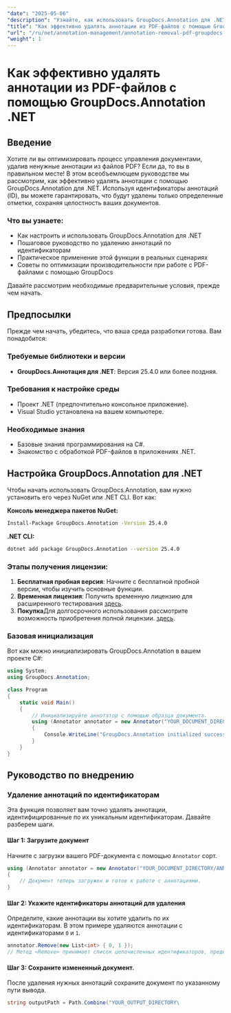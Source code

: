 ```yaml
---
"date": "2025-05-06"
"description": "Узнайте, как использовать GroupDocs.Annotation для .NET для удаления аннотаций по идентификатору, оптимизируя процесс управления документами с помощью этого подробного руководства."
"title": "Как эффективно удалять аннотации из PDF-файлов с помощью GroupDocs.Annotation .NET"
"url": "/ru/net/annotation-management/annotation-removal-pdf-groupdocs-dotnet-guide/"
"weight": 1
---
```


# Как эффективно удалять аннотации из PDF-файлов с помощью GroupDocs.Annotation .NET

## Введение

Хотите ли вы оптимизировать процесс управления документами, удалив ненужные аннотации из файлов PDF? Если да, то вы в правильном месте! В этом всеобъемлющем руководстве мы рассмотрим, как эффективно удалять аннотации с помощью GroupDocs.Annotation для .NET. Используя идентификаторы аннотаций (ID), вы можете гарантировать, что будут удалены только определенные отметки, сохраняя целостность ваших документов.

### Что вы узнаете:
- Как настроить и использовать GroupDocs.Annotation для .NET
- Пошаговое руководство по удалению аннотаций по идентификаторам
- Практическое применение этой функции в реальных сценариях
- Советы по оптимизации производительности при работе с PDF-файлами с помощью GroupDocs

Давайте рассмотрим необходимые предварительные условия, прежде чем начать.

## Предпосылки

Прежде чем начать, убедитесь, что ваша среда разработки готова. Вам понадобится:

### Требуемые библиотеки и версии
- **GroupDocs.Аннотация для .NET**: Версия 25.4.0 или более поздняя.

### Требования к настройке среды
- Проект .NET (предпочтительно консольное приложение).
- Visual Studio установлена на вашем компьютере.

### Необходимые знания
- Базовые знания программирования на C#.
- Знакомство с обработкой PDF-файлов в приложениях .NET.

## Настройка GroupDocs.Annotation для .NET

Чтобы начать использовать GroupDocs.Annotation, вам нужно установить его через NuGet или .NET CLI. Вот как:

**Консоль менеджера пакетов NuGet:**
```bash
Install-Package GroupDocs.Annotation -Version 25.4.0
```

**\.NET CLI:**
```bash
dotnet add package GroupDocs.Annotation --version 25.4.0
```

### Этапы получения лицензии:
1. **Бесплатная пробная версия**: Начните с бесплатной пробной версии, чтобы изучить основные функции.
2. **Временная лицензия**: Получить временную лицензию для расширенного тестирования [здесь](https://purchase.groupdocs.com/temporary-license/).
3. **Покупка**Для долгосрочного использования рассмотрите возможность приобретения полной лицензии. [здесь](https://purchase.groupdocs.com/buy).

### Базовая инициализация
Вот как можно инициализировать GroupDocs.Annotation в вашем проекте C#:

```csharp
using System;
using GroupDocs.Annotation;

class Program
{
    static void Main()
    {
        // Инициализируйте аннотатор с помощью образца документа.
        using (Annotator annotator = new Annotator("YOUR_DOCUMENT_DIRECTORY/ANNOTATED.pdf"))
        {
            Console.WriteLine("GroupDocs.Annotation initialized successfully.");
        }
    }
}
```

## Руководство по внедрению

### Удаление аннотаций по идентификаторам

Эта функция позволяет вам точно удалять аннотации, идентифицированные по их уникальным идентификаторам. Давайте разберем шаги.

#### Шаг 1: Загрузите документ
Начните с загрузки вашего PDF-документа с помощью `Annotator` сорт.

```csharp
using (Annotator annotator = new Annotator("YOUR_DOCUMENT_DIRECTORY/ANNOTATED.pdf"))
{
    // Документ теперь загружен и готов к работе с аннотациями.
}
```

#### Шаг 2: Укажите идентификаторы аннотаций для удаления
Определите, какие аннотации вы хотите удалить по их идентификаторам. В этом примере удаляются аннотации с идентификаторами `0` и `1`.

```csharp
annotator.Remove(new List<int> { 0, 1 });
// Метод «Remove» принимает список целочисленных идентификаторов, представляющих аннотации.
```

#### Шаг 3: Сохраните измененный документ.
После удаления нужных аннотаций сохраните документ по указанному пути вывода.

```csharp
string outputPath = Path.Combine("YOUR_OUTPUT_DIRECTORY\